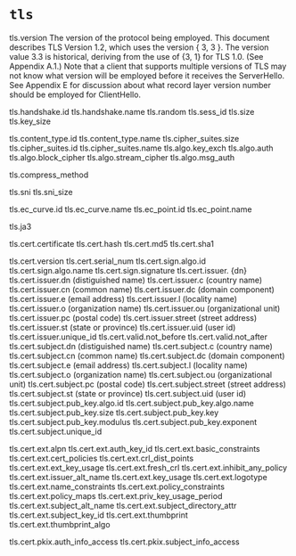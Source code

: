 # `tls`

tls.version
    The version of the protocol being employed.  This document
    describes TLS Version 1.2, which uses the version { 3, 3 }.  The
    version value 3.3 is historical, deriving from the use of {3, 1}
    for TLS 1.0.  (See Appendix A.1.)  Note that a client that
    supports multiple versions of TLS may not know what version will
    be employed before it receives the ServerHello.  See Appendix E
    for discussion about what record layer version number should be
    employed for ClientHello.

tls.handshake.id
tls.handshake.name
tls.random
tls.sess_id
tls.size
tls.key_size

tls.content_type.id
tls.content_type.name
tls.cipher_suites.size
tls.cipher_suites.id
tls.cipher_suites.name
tls.algo.key_exch
tls.algo.auth
tls.algo.block_cipher
tls.algo.stream_cipher
tls.algo.msg_auth

tls.compress_method

tls.sni
tls.sni_size

tls.ec_curve.id
tls.ec_curve.name
tls.ec_point.id
tls.ec_point.name

tls.ja3

tls.cert.certificate
tls.cert.hash
tls.cert.md5
tls.cert.sha1

tls.cert.version
tls.cert.serial_num
tls.cert.sign.algo.id
tls.cert.sign.algo.name
tls.cert.sign.signature
tls.cert.issuer. {dn}
tls.cert.issuer.dn  (distiguished name)
tls.cert.issuer.c  (country name)
tls.cert.issuer.cn  (common name)
tls.cert.issuer.dc  (domain component)
tls.cert.issuer.e  (email address)
tls.cert.issuer.l  (locality name)
tls.cert.issuer.o  (organization name)
tls.cert.issuer.ou  (organizational unit)
tls.cert.issuer.pc  (postal code)
tls.cert.issuer.street  (street address)
tls.cert.issuer.st  (state or province)
tls.cert.issuer.uid  (user id)
tls.cert.issuer.unique_id
tls.cert.valid.not_before
tls.cert.valid.not_after
tls.cert.subject.dn  (distiguished name)
tls.cert.subject.c  (country name)
tls.cert.subject.cn  (common name)
tls.cert.subject.dc  (domain component)
tls.cert.subject.e  (email address)
tls.cert.subject.l  (locality name)
tls.cert.subject.o  (organization name)
tls.cert.subject.ou  (organizational unit)
tls.cert.subject.pc  (postal code)
tls.cert.subject.street  (street address)
tls.cert.subject.st  (state or province)
tls.cert.subject.uid  (user id)
tls.cert.subject.pub_key.algo.id
tls.cert.subject.pub_key.algo.name
tls.cert.subject.pub_key.size
tls.cert.subject.pub_key.key
tls.cert.subject.pub_key.modulus
tls.cert.subject.pub_key.exponent
tls.cert.subject.unique_id

tls.cert.ext.alpn
tls.cert.ext.auth_key_id
tls.cert.ext.basic_constraints
tls.cert.ext.cert_policies
tls.cert.ext.crl_dist_points
tls.cert.ext.ext_key_usage
tls.cert.ext.fresh_crl
tls.cert.ext.inhibit_any_policy
tls.cert.ext.issuer_alt_name
tls.cert.ext.key_usage
tls.cert.ext.logotype
tls.cert.ext.name_constraints
tls.cert.ext.policy_constraints
tls.cert.ext.policy_maps
tls.cert.ext.priv_key_usage_period
tls.cert.ext.subject_alt_name
tls.cert.ext.subject_directory_attr
tls.cert.ext.subject_key_id
tls.cert.ext.thumbprint
tls.cert.ext.thumbprint_algo

tls.cert.pkix.auth_info_access
tls.cert.pkix.subject_info_access
